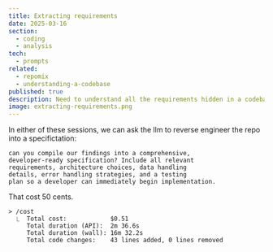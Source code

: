 ```yaml
---
title: Extracting requirements
date: 2025-03-16
section:
  - coding
  - analysis
tech:
  - prompts
related:
  - repomix
  - understanding-a-codebase
published: true
description: Need to understand all the requirements hidden in a codebase? This technique shows how to use LLMs to compile comprehensive specifications from repository analysis for immediate development use.
image: extracting-requirements.png
---
```


In either of these sessions, we can ask the llm to reverse engineer the repo into a specifictation:

```
can you compile our findings into a comprehensive, 
developer-ready specification? Include all relevant 
requirements, architecture choices, data handling 
details, error handling strategies, and a testing 
plan so a developer can immediately begin implementation.
```

That cost 50 cents.

```
> /cost
  ⎿  Total cost:            $0.51
     Total duration (API):  2m 36.6s
     Total duration (wall): 16m 32.2s
     Total code changes:    43 lines added, 0 lines removed
```
